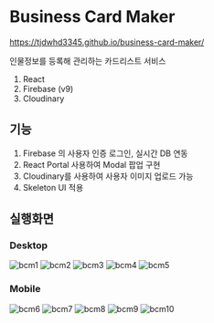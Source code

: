 # Business Card Maker

https://tjdwhd3345.github.io/business-card-maker/

인물정보를 등록해 관리하는 카드리스트 서비스

1. React
2. Firebase (v9)
3. Cloudinary

## 기능

1. Firebase 의 사용자 인증 로그인, 실시간 DB 연동
2. React Portal 사용하여 Modal 팝업 구현
3. Cloudinary를 사용하여 사용자 이미지 업로드 가능
4. Skeleton UI 적용

## 실행화면

### Desktop

![bcm1](public/images/login.png)
![bcm2](public/images/main.png)
![bcm3](public/images/modal1.png)
![bcm4](public/images/modal2.png)
![bcm5](public/images/skeleton.png)

### Mobile

![bcm6](public/images/m_login.png)
![bcm7](public/images/m_main.png)
![bcm8](public/images/m_modal1.png)
![bcm9](public/images/m_modal2.png)
![bcm10](public/images/m_skeleton.png)
